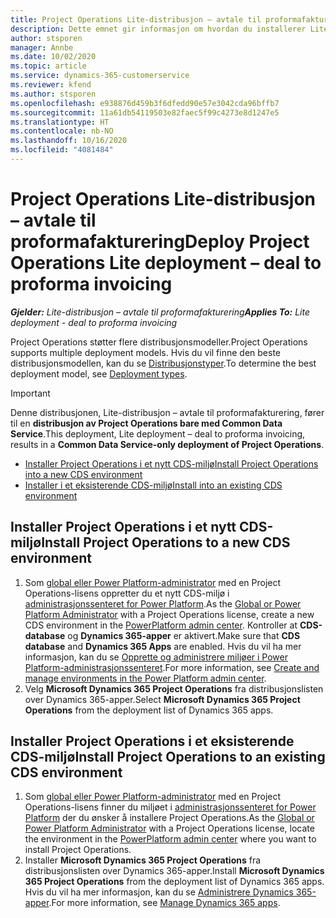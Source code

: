 ```yaml
---
title: Project Operations Lite-distribusjon – avtale til proformafakturering
description: Dette emnet gir informasjon om hvordan du installerer Lite-distribusjon i Project Operations – avtale til proformafakturering.
author: stsporen
manager: Annbe
ms.date: 10/02/2020
ms.topic: article
ms.service: dynamics-365-customerservice
ms.reviewer: kfend
ms.author: stsporen
ms.openlocfilehash: e938876d459b3f6dfedd90e57e3042cda96bffb7
ms.sourcegitcommit: 11a61db54119503e82faec5f99c4273e8d1247e5
ms.translationtype: HT
ms.contentlocale: nb-NO
ms.lasthandoff: 10/16/2020
ms.locfileid: "4081484"
---
```

# <a name="deploy-project-operations-lite-deployment--deal-to-proforma-invoicing"></a><span data-ttu-id="3a44d-103">Project Operations Lite-distribusjon – avtale til proformafakturering</span><span class="sxs-lookup"><span data-stu-id="3a44d-103">Deploy Project Operations Lite deployment – deal to proforma invoicing</span></span>

<span data-ttu-id="3a44d-104">_**Gjelder:** Lite-distribusjon – avtale til proformafakturering_</span><span class="sxs-lookup"><span data-stu-id="3a44d-104">_**Applies To:** Lite deployment - deal to proforma invoicing_</span></span>

<span data-ttu-id="3a44d-105">Project Operations støtter flere distribusjonsmodeller.</span><span class="sxs-lookup"><span data-stu-id="3a44d-105">Project Operations supports multiple deployment models.</span></span> <span data-ttu-id="3a44d-106">Hvis du vil finne den beste distribusjonsmodellen, kan du se [Distribusjonstyper](determine-deployment-type.md).</span><span class="sxs-lookup"><span data-stu-id="3a44d-106">To determine the best deployment model, see [Deployment types](determine-deployment-type.md).</span></span>


> [!IMPORTANT]
> <span data-ttu-id="3a44d-107">Denne distribusjonen, Lite-distribusjon – avtale til proformafakturering, fører til en **distribusjon av Project Operations bare med Common Data Service**.</span><span class="sxs-lookup"><span data-stu-id="3a44d-107">This deployment, Lite deployment – deal to proforma invoicing, results in a **Common Data Service-only deployment of Project Operations**.</span></span>

- [<span data-ttu-id="3a44d-108">Installer Project Operations i et nytt CDS-miljø</span><span class="sxs-lookup"><span data-stu-id="3a44d-108">Install Project Operations into a new CDS environment</span></span>](#new)
- [<span data-ttu-id="3a44d-109">Installer i et eksisterende CDS-miljø</span><span class="sxs-lookup"><span data-stu-id="3a44d-109">Install into an existing CDS environment</span></span>](#existing)



## <a name="install-project-operations-to-a-new-cds-environment"></a><a name="new"></a><span data-ttu-id="3a44d-110">Installer Project Operations i et nytt CDS-miljø</span><span class="sxs-lookup"><span data-stu-id="3a44d-110">Install Project Operations to a new CDS environment</span></span>

1. <span data-ttu-id="3a44d-111">Som [global eller Power Platform-administrator](https://docs.microsoft.com/power-platform/admin/global-service-administrators-can-administer-without-license) med en Project Operations-lisens oppretter du et nytt CDS-miljø i [administrasjonssenteret for Power Platform](https://admin.powerplatform.com).</span><span class="sxs-lookup"><span data-stu-id="3a44d-111">As the [Global or Power Platform Administrator](https://docs.microsoft.com/power-platform/admin/global-service-administrators-can-administer-without-license) with a Project Operations license, create a new CDS environment in the [PowerPlatform admin center](https://admin.powerplatform.com).</span></span> <span data-ttu-id="3a44d-112">Kontroller at **CDS-database** og **Dynamics 365-apper** er aktivert.</span><span class="sxs-lookup"><span data-stu-id="3a44d-112">Make sure that **CDS database** and **Dynamics 365 Apps** are enabled.</span></span> <span data-ttu-id="3a44d-113">Hvis du vil ha mer informasjon, kan du se [Opprette og administrere miljøer i Power Platform-administrasjonssenteret](https://docs.microsoft.com/power-platform/admin/create-environment#create-an-environment-in-the-power-platform-admin-center).</span><span class="sxs-lookup"><span data-stu-id="3a44d-113">For more information, see [Create and manage environments in the Power Platform admin center](https://docs.microsoft.com/power-platform/admin/create-environment#create-an-environment-in-the-power-platform-admin-center).</span></span>
2. <span data-ttu-id="3a44d-114">Velg **Microsoft Dynamics 365 Project Operations** fra distribusjonslisten over Dynamics 365-apper.</span><span class="sxs-lookup"><span data-stu-id="3a44d-114">Select **Microsoft Dynamics 365 Project Operations** from the deployment list of Dynamics 365 apps.</span></span>


## <a name="install-project-operations-to-an-existing-cds-environment"></a><a name="existing"></a><span data-ttu-id="3a44d-115">Installer Project Operations i et eksisterende CDS-miljø</span><span class="sxs-lookup"><span data-stu-id="3a44d-115">Install Project Operations to an existing CDS environment</span></span>

1. <span data-ttu-id="3a44d-116">Som [global eller Power Platform-administrator](https://docs.microsoft.com/power-platform/admin/global-service-administrators-can-administer-without-license) med en Project Operations-lisens finner du miljøet i [administrasjonssenteret for Power Platform](https://admin.powerplatform.com) der du ønsker å installere Project Operations.</span><span class="sxs-lookup"><span data-stu-id="3a44d-116">As the [Global or Power Platform Administrator](https://docs.microsoft.com/power-platform/admin/global-service-administrators-can-administer-without-license) with a Project Operations license, locate the environment in the [PowerPlatform admin center](https://admin.powerplatform.com) where you want to install Project Operations.</span></span>
2. <span data-ttu-id="3a44d-117">Installer **Microsoft Dynamics 365 Project Operations** fra distribusjonslisten over Dynamics 365-apper.</span><span class="sxs-lookup"><span data-stu-id="3a44d-117">Install **Microsoft Dynamics 365 Project Operations** from the deployment list of Dynamics 365 apps.</span></span> <span data-ttu-id="3a44d-118">Hvis du vil ha mer informasjon, kan du se [Administrere Dynamics 365-apper](https://docs.microsoft.com/power-platform/admin/manage-apps).</span><span class="sxs-lookup"><span data-stu-id="3a44d-118">For more information, see [Manage Dynamics 365 apps](https://docs.microsoft.com/power-platform/admin/manage-apps).</span></span>



